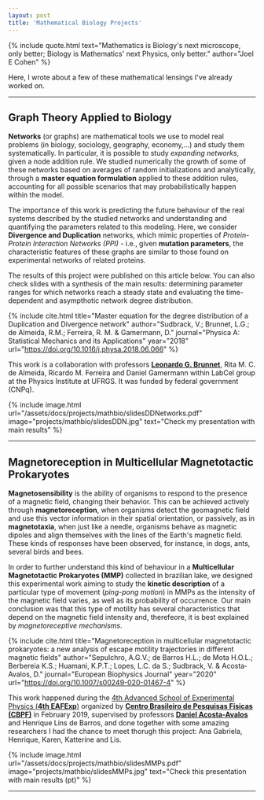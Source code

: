 ```yaml
---
layout: post
title: 'Mathematical Biology Projects'
---
```


{% include quote.html text="Mathematics is Biology's next microscope, only better; Biology is Mathematics' next Physics, only better." author="Joel E Cohen" %}

Here, I wrote about a few of these mathematical lensings I've already worked on. 

---

## Graph Theory Applied to Biology

**Networks** (or graphs) are mathematical tools we use to model real problems (in biology, sociology, geography, economy,...) and study them systematically. In particular, it is possible to study *expanding networks*, given a node addition rule. We studied numerically the growth of some of these networks based on averages of random initializations and analytically, through a **master equation formulation** applied to these addition rules, accounting for all possible scenarios that may probabilistically happen within the model. 

The importance of this work is predicting the future behaviour of the real systems described by the studied networks and understanding and quantifying the parameters related to this modeling. Here, we consider **Divergence and Duplication** networks, which mimic properties of *Protein-Protein Interaction Networks (PPI)* - i.e., given **mutation parameters**, the characteristic features of these graphs are similar to those found on experimental networks of related proteins. 

The results of this project were published on this article below. You can also check slides with a synthesis of the main results: determining parameter ranges for which networks reach a steady state and evaluating the time-dependent and asympthotic network degree distribution. 

{% include cite.html title="Master equation for the degree distribution of a Duplication and Divergence network" author="Sudbrack, V.; Brunnet, L.G.; de Almeida, R.M.; Ferreira, R. M. & Gamermann, D." journal="Physica A: Statistical Mechanics and its Applications" year="2018" url="https://doi.org/10.1016/j.physa.2018.06.066" %}

This work is a collaboration with professors **[Leonardo G. Brunnet](http://pcleon.if.ufrgs.br/)**, Rita M. C. de Almeida, Ricardo M. Ferreira and Daniel Gamermann within LabCel group at the Physics Institute at UFRGS. It was funded by federal government (CNPq).

{% include image.html url="/assets/docs/projects/mathbio/slidesDDNetworks.pdf" image="projects/mathbio/slidesDDN.jpg" text="Check my presentation with main results" %}

---

## Magnetoreception in Multicellular Magnetotactic Prokaryotes

**Magnetosensibility** is the ability of organisms to respond to the presence of a magnetic field, changing their behavior. This can be achieved actively through **magnetoreception**, when organisms detect the geomagnetic field and use this vector information in their spatial orientation, or passively, as in **magnetotaxia**, when just like a needle, organisms behave as magnetic dipoles and align themselves with the lines of the Earth's magnetic field. These kinds of responses have been observed, for instance, in dogs, ants, several birds and bees.

In order to further understand this kind of behaviour in a **Multicellular Magnetotactic Prokaryotes (MMP)** collected in brazilian lake, we designed this experimental work aiming to study the **kinetic description** of a particular type of movement (*ping-pong motion*) in MMPs as the intensity of the magnetic field varies, as well as its probability of occurrence. Our main conclusion was that this type of motility has several characteristics that depend on the magnetic field intensity and, therefeore, it is best explained by *magnetoreceptive mechanisms*. 

{% include cite.html title="Magnetoreception in multicellular magnetotactic prokaryotes: a new analysis of escape motility trajectories in different magnetic fields" author="Sepulchro, A.G.V.; de Barros H.L.; de Mota H.O.L.; Berbereia K.S.; Huamani, K.P.T.; Lopes, L.C. da S.; Sudbrack, V. & Acosta‐Avalos, D." journal="European Biophysics Journal" year="2020" url="https://doi.org/10.1007/s00249-020-01467-4" %}

This work happened during the [4th Advanced School of Experimental Physics (**4th EAFExp**)](https://mesonpi.cat.cbpf.br/eafexp2019/) organized
by **[Centro Brasileiro de Pesquisas Físicas (CBPF)](http://www.cbpf.br/)** in February 2019, supervised by professors **[Daniel Acosta-Avalos](https://scholar.google.es/citations?user=CZk6iHkAAAAJ)** and Henrique Lins de Barros, and done together with some amazing researchers I had the chance to meet thorugh this project: Ana Gabriela, Henrique, Karen, Katterine and Lis.


{% include image.html url="/assets/docs/projects/mathbio/slidesMMPs.pdf" image="projects/mathbio/slidesMMPs.jpg" text="Check this presentation with main results (pt)" %}


---

